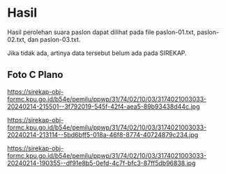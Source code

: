 # Hasil

Hasil perolehan suara paslon dapat dilihat pada file paslon-01.txt, paslon-02.txt, dan paslon-03.txt.

Jika tidak ada, artinya data tersebut belum ada pada SIREKAP.

## Foto C Plano

https://sirekap-obj-formc.kpu.go.id/b54e/pemilu/ppwp/31/74/02/10/03/3174021003033-20240214-215501--3f792019-545f-42f4-aea5-89b93438d44c.jpg

https://sirekap-obj-formc.kpu.go.id/b54e/pemilu/ppwp/31/74/02/10/03/3174021003033-20240214-213114--5bd6bff5-018a-46f8-8774-40724879c234.jpg

https://sirekap-obj-formc.kpu.go.id/b54e/pemilu/ppwp/31/74/02/10/03/3174021003033-20240214-190355--df91e8b5-0efd-4c7f-bfc3-87ff5db96838.jpg
